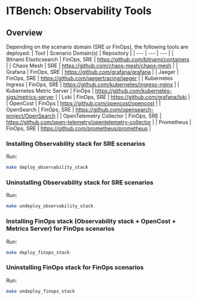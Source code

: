 # ITBench: Observability Tools

## Overview
Depending on the scenario domain (SRE or FinOps), the following tools are deployed:
| Tool | Scenario Domain(s) | Repository |
| --- | --- | --- |
| Bitnami Elasticsearch | FinOps, SRE | https://github.com/bitnami/containers |
| Chaos Mesh | SRE | https://github.com/chaos-mesh/chaos-mesh |
| Grafana | FinOps, SRE | https://github.com/grafana/grafana |
| Jaeger | FinOps, SRE | https://github.com/jaegertracing/jaeger |
| Kubernetes Ingress | FinOps, SRE | https://github.com/kubernetes/ingress-nginx |
| Kubernetes Metric Server | FinOps | https://github.com/kubernetes-sigs/metrics-server |
| Loki | FinOps, SRE | https://github.com/grafana/loki |
| OpenCost | FinOps | https://github.com/opencost/opencost |
| OpenSearch | FinOps, SRE | https://github.com/opensearch-project/OpenSearch |
| OpenTelemetry Collector | FinOps, SRE | https://github.com/open-telemetry/opentelemetry-collector |
| Prometheus | FinOps, SRE | https://github.com/prometheus/prometheus |

### Installing Observability stack for SRE scenarios
Run:
```bash
make deploy_observability_stack
```

### Uninstalling Observability stack for SRE scenarios
Run:
```bash
make undeploy_observability_stack
```

### Installing FinOps stack (Observability stack + OpenCost + Metrics Server) for FinOps scenarios
Run:
```bash
make deploy_finops_stack
```

### Uninstalling FinOps stack for FinOps scenarios
Run:
```bash
make undeploy_finops_stack
```
